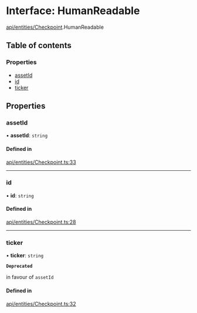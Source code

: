 # Interface: HumanReadable

[api/entities/Checkpoint](../wiki/api.entities.Checkpoint).HumanReadable

## Table of contents

### Properties

- [assetId](../wiki/api.entities.Checkpoint.HumanReadable#assetid)
- [id](../wiki/api.entities.Checkpoint.HumanReadable#id)
- [ticker](../wiki/api.entities.Checkpoint.HumanReadable#ticker)

## Properties

### assetId

• **assetId**: `string`

#### Defined in

[api/entities/Checkpoint.ts:33](https://github.com/PolymeshAssociation/polymesh-sdk/blob/9a8715021/src/api/entities/Checkpoint.ts#L33)

___

### id

• **id**: `string`

#### Defined in

[api/entities/Checkpoint.ts:28](https://github.com/PolymeshAssociation/polymesh-sdk/blob/9a8715021/src/api/entities/Checkpoint.ts#L28)

___

### ticker

• **ticker**: `string`

**`Deprecated`**

in favour of `assetId`

#### Defined in

[api/entities/Checkpoint.ts:32](https://github.com/PolymeshAssociation/polymesh-sdk/blob/9a8715021/src/api/entities/Checkpoint.ts#L32)

